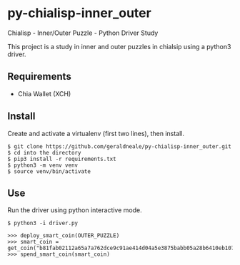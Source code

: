 # py-chialisp-inner_outer
Chialisp - Inner/Outer Puzzle - Python Driver Study

This project is a study in inner and outer puzzles in chialsip using a python3 driver.

Requirements
------------

- Chia Wallet (XCH)

Install
-------

Create and activate a virtualenv (first two lines), then install.

```
$ git clone https://github.com/geraldneale/py-chialisp-inner_outer.git
$ cd into the directory
$ pip3 install -r requirements.txt
$ python3 -m venv venv
$ source venv/bin/activate
```
Use
---

Run the driver using python interactive mode.

```
$ python3 -i driver.py
```

```
>>> deploy_smart_coin(OUTER_PUZZLE)
>>> smart_coin = get_coin("b81fab02112a65a7a762dce9c91ae414d04a5e3875babb05a28b6410eb107333")
>>> spend_smart_coin(smart_coin)
```
